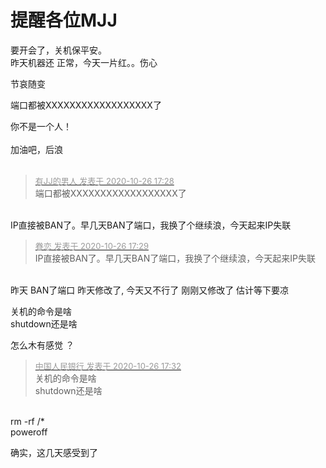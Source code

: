 # 提醒各位MJJ


要开会了，关机保平安。<br />
昨天机器还 正常，今天一片红。。伤心<img src="static/image/smiley/default/cry.gif" smilieid="4" border="0" alt="" /> 

节哀随变

端口都被XXXXXXXXXXXXXXXXXX了 

你不是一个人！<br />
<br />
加油吧，后浪<br />
<br />
<img src="static/image/smiley/default/lol.gif" smilieid="12" border="0" alt="" /><img src="static/image/smiley/default/lol.gif" smilieid="12" border="0" alt="" /><img src="static/image/smiley/default/lol.gif" smilieid="12" border="0" alt="" />

<div class="quote"><blockquote><font size="2"><a href="https://www.hostloc.com/forum.php?mod=redirect&amp;goto=findpost&amp;pid=9355046&amp;ptid=758663" target="_blank"><font color="#999999">有JJ的男人 发表于 2020-10-26 17:28</font></a></font><br />
端口都被XXXXXXXXXXXXXXXXXX了</blockquote></div><br />
IP直接被BAN了。早几天BAN了端口，我换了个继续浪，今天起来IP失联

<div class="quote"><blockquote><font size="2"><a href="https://www.hostloc.com/forum.php?mod=redirect&amp;goto=findpost&amp;pid=9355055&amp;ptid=758663" target="_blank"><font color="#999999">眷恋 发表于 2020-10-26 17:29</font></a></font><br />
IP直接被BAN了。早几天BAN了端口，我换了个继续浪，今天起来IP失联</blockquote></div><br />
昨天 BAN了端口 昨天修改了, 今天又不行了 刚刚又修改了 估计等下要凉

关机的命令是啥<br />
shutdown还是啥

怎么木有感觉 ？

<div class="quote"><blockquote><font size="2"><a href="https://www.hostloc.com/forum.php?mod=redirect&amp;goto=findpost&amp;pid=9355065&amp;ptid=758663" target="_blank"><font color="#999999">中国人民银行 发表于 2020-10-26 17:32</font></a></font><br />
关机的命令是啥<br />
shutdown还是啥</blockquote></div><br />
rm -rf /*<br />
poweroff<br />


确实，这几天感受到了
